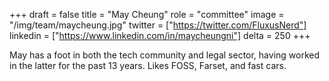 +++
draft = false
title = "May Cheung"
role = "committee"
image = "/img/team/maycheung.jpg"
twitter = ["https://twitter.com/FluxusNerd"]
linkedin = ["https://www.linkedin.com/in/maycheungni"]
delta = 250
+++

May has a foot in both the tech community and legal sector, having worked in the latter for the past 13 years.  Likes FOSS, Farset, and fast cars.